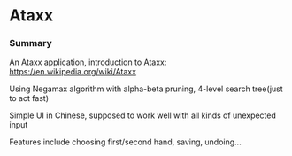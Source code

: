 # Ataxx
### Summary
An Ataxx application, introduction to Ataxx: https://en.wikipedia.org/wiki/Ataxx

Using Negamax algorithm with alpha-beta pruning, 4-level search tree(just to act fast)

Simple UI in Chinese, supposed to work well with all kinds of unexpected input

Features include choosing first/second hand, saving, undoing...
